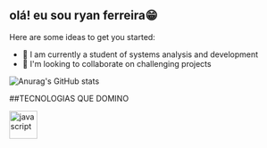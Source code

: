 ## olá! eu sou ryan ferreira😁


Here are some ideas to get you started:
- 🌱 I am currently a student of systems analysis and development
- 👯 I'm looking to collaborate on challenging projects

![Anurag's GitHub stats](https://github-readme-stats.vercel.app/api?username=Ryandsferrer&show_icons=true&theme=tokyonight)

##TECNOLOGIAS QUE DOMINO

<div display= 'flex' flex-direction= 'rows'>
  <img alt='javascript' src='https://cdn.icon-icons.com/icons2/2415/PNG/512/javascript_original_logo_icon_146455.png' width='50'>
</div>
